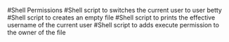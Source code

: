 #Shell Permissions
#Shell script to switches the current user to user betty
#Shell script to creates an empty file
#Shell script to prints the effective username of the current user
#Shell script to adds execute permission to the owner of the file
